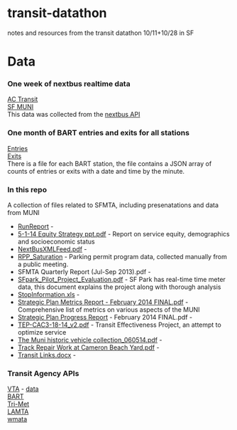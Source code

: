 transit-datathon
================

notes and resources from the transit datathon 10/11+10/28 in SF


# Data

### One week of nextbus realtime data  
[AC Transit](https://dl.dropboxusercontent.com/u/2682489/actransit.tar.gz)  
[SF MUNI](https://dl.dropboxusercontent.com/u/2682489/sf-muni.tar.gz)  
This data was collected from the [nextbus API](http://api-portal.anypoint.mulesoft.com/nextbus/api/nextbus-api/docs/reference)

### One month of BART entries and exits for all stations 
[Entries](https://transit-data.s3.amazonaws.com/oct-2012-entries-json.zip)  
[Exits](https://transit-data.s3.amazonaws.com/oct-2012-exits-json.zip)  
There is a file for each BART station, the file contains a JSON array of counts of entries or exits with a date and time by the minute.

### In this repo
A collection of files related to SFMTA, including presenatations and data from MUNI

* [RunReport](https://github.com/enjalot/transit-datathon/tree/master/RunReport) - 
* [5-1-14 Equity Strategy ppt.pdf](https://github.com/enjalot/transit-datathon/blob/master/5-1-14%20Equity%20Strategy%20ppt.pdf) - Report on service equity, demographics and socioeconomic status
* [NextBusXMLFeed.pdf](https://github.com/enjalot/transit-datathon/blob/master/NextBusXMLFeed.pdf) - 
* [RPP_Saturation](https://github.com/enjalot/transit-datathon/blob/master/RPP_Saturation%202-3-10_NN.pdf) - Parking permit program data, collected manually from a public meeting. 
* SFMTA Quarterly Report (Jul-Sep 2013).pdf - 
* [SFpark_Pilot_Project_Evaluation.pdf](https://github.com/enjalot/transit-datathon/blob/master/SFpark_Pilot_Project_Evaluation.pdf) - SF Park has real-time time meter data, this document explains the project along with thorough analysis
* [StopInformation.xls](https://github.com/enjalot/transit-datathon/blob/master/StopInformation.xls) - 
* [Strategic Plan Metrics Report - February 2014 FINAL.pdf](https://github.com/enjalot/transit-datathon/blob/master/Strategic%20Plan%20Metrics%20Report%20-%20February%202014%20FINAL.pdf) - Comprehensive list of metrics on various aspects of the MUNI
* [Strategic Plan Progress Report](https://github.com/enjalot/transit-datathon/blob/master/Strategic%20Plan%20Progress%20Report%20-%20February%202014%20FINAL.pdf) - February 2014 FINAL.pdf - 
* [TEP-CAC3-18-14_v2.pdf](https://github.com/enjalot/transit-datathon/blob/master/TEP-CAC3-18-14_v2.pdf) - Transit Effectiveness Project, an attempt to optimize service
* [The Muni historic vehicle collection_060514.pdf](https://github.com/enjalot/transit-datathon/blob/master/The%20Muni%20historic%20vehicle%20collection_060514.pdf) - 
* [Track Repair Work at Cameron Beach Yard.pdf](https://github.com/enjalot/transit-datathon/blob/master/Track%20Repair%20Work%20at%20Cameron%20Beach%20Yard.pdf) - 
* [Transit Links.docx](https://github.com/enjalot/transit-datathon/blob/master/Transit%20Links.docx) - 

### Transit Agency APIs
[VTA](http://www.vta.org/getting-around/gtfs-info/dev-links) - [data](https://data.vta.org/)    
[BART](http://www.bart.gov/schedules/developers)  
[Tri-Met](http://developer.trimet.org/)  
[LAMTA](http://developer.metro.net/)  
[wmata](http://developer.wmata.com/)  


